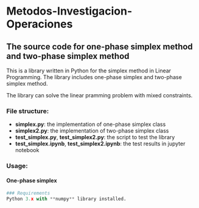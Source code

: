 # Metodos-Investigacion-Operaciones

## The source code for one-phase simplex method and two-phase simplex method

This is a library written in Python for the simplex method in Linear Programming. The library includes one-phase simplex and two-phase simplex method.

The library can solve the linear pramming problem with mixed constraints.

### File structure:
- **simplex.py**: the implementation of one-phase simplex class
- **simplex2.py**: the implementation of two-phase simplex class
- **test_simplex.py**, **test_simplex2.py**: the script to test the library
- **test_simplex.ipynb**, **test_simplex2.ipynb**: the test results in jupyter notebook

### Usage:

#### One-phase simplex
```python
### Requirements
Python 3.x with **numpy** library installed.
